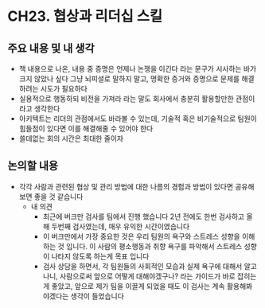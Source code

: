 # CH23. 협상과 리더십 스킬

## 주요 내용 및 내 생각

- 책 내용으로 나온, 내용 중 증명은 언제나 논쟁을 이긴다 라는 문구가 시사하는 바가 크지 않았나 싶다 그냥 뇌피셜로 말하지 말고, 명확한 증거와 증명으로 문제를 해결하려는 시도가 필요하다
- 실용적으로 행동하되 비전을 가져라 라는 말도 회사에서 충분히 활용할만한 관점이라고 생각한다
- 아키텍트는 리더의 관점에서도 바라볼 수 있는데, 기술적 혹은 비기술적으로 팀원이 힘들점이 있다면 이를 해결해줄 수 있어야 한다
- 쓸데없는 회의 시간은 최대한 줄이자

## 논의할 내용

- 각각 사람과 관련된 협상 및 관리 방법에 대한 나름의 경험과 방법이 있다면 공유해보면 좋을 것 같습니다
    - 내 의견
        - 최근에 버크만 검사를 팀에서 진행 했습니다 2년 전에도 한번 검사하고 올해 두번째 검사였는데, 매우 유익한 시간이였습니다
        - 이 버크만에서 가장 중요한 것은 우리 팀원의 욕구와 스트레스 성향을 이해하는 것 입니다. 이 사람의 평소행동과 취향 욕구를 파악해서 스트레스 성향이 나타지 않도록 하는게 목표 입니다
        - 검사 상담을 하면서, 각 팀원들의 사회적인 모습과 실제 욕구에 대해서 알고나니, 사람으로써 앞으로 어떻게 대해야겠구나? 라는 가이드가 바로 잡히는게 좋았고, 앞으로 제가 팀을 이끌게 되었을 때도 이 검사는 계속 활용해봐야겠다는 생각이 들었습니다